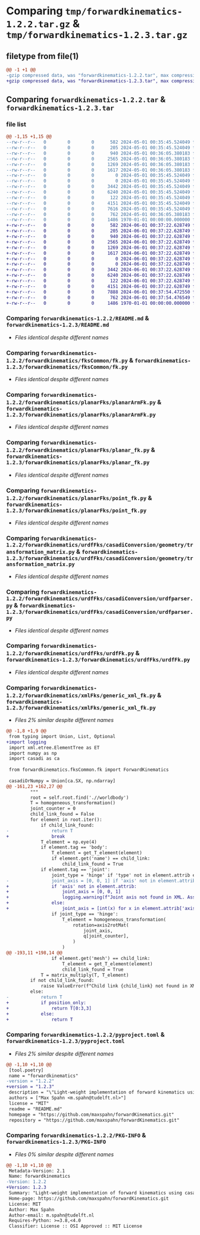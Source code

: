 # Comparing `tmp/forwardkinematics-1.2.2.tar.gz` & `tmp/forwardkinematics-1.2.3.tar.gz`

## filetype from file(1)

```diff
@@ -1 +1 @@
-gzip compressed data, was "forwardkinematics-1.2.2.tar", max compression
+gzip compressed data, was "forwardkinematics-1.2.3.tar", max compression
```

## Comparing `forwardkinematics-1.2.2.tar` & `forwardkinematics-1.2.3.tar`

### file list

```diff
@@ -1,15 +1,15 @@
--rw-r--r--   0        0        0      582 2024-05-01 00:35:45.524049 forwardkinematics-1.2.2/README.md
--rw-r--r--   0        0        0      205 2024-05-01 00:35:45.524049 forwardkinematics-1.2.2/forwardkinematics/__init__.py
--rw-r--r--   0        0        0      940 2024-05-01 00:36:05.380183 forwardkinematics-1.2.2/forwardkinematics/fksCommon/fk.py
--rw-r--r--   0        0        0     2565 2024-05-01 00:36:05.380183 forwardkinematics-1.2.2/forwardkinematics/planarFks/planarArmFk.py
--rw-r--r--   0        0        0     1269 2024-05-01 00:36:05.380183 forwardkinematics-1.2.2/forwardkinematics/planarFks/planar_fk.py
--rw-r--r--   0        0        0     1617 2024-05-01 00:36:05.380183 forwardkinematics-1.2.2/forwardkinematics/planarFks/point_fk.py
--rw-r--r--   0        0        0        0 2024-05-01 00:35:45.524049 forwardkinematics-1.2.2/forwardkinematics/urdfFks/casadiConversion/__init__.py
--rw-r--r--   0        0        0        0 2024-05-01 00:35:45.524049 forwardkinematics-1.2.2/forwardkinematics/urdfFks/casadiConversion/geometry/__init__.py
--rw-r--r--   0        0        0     3442 2024-05-01 00:35:45.524049 forwardkinematics-1.2.2/forwardkinematics/urdfFks/casadiConversion/geometry/transformation_matrix.py
--rw-r--r--   0        0        0     6240 2024-05-01 00:35:45.524049 forwardkinematics-1.2.2/forwardkinematics/urdfFks/casadiConversion/urdfparser.py
--rw-r--r--   0        0        0      122 2024-05-01 00:35:45.524049 forwardkinematics-1.2.2/forwardkinematics/urdfFks/generic_urdf_fk.py
--rw-r--r--   0        0        0     4151 2024-05-01 00:35:45.524049 forwardkinematics-1.2.2/forwardkinematics/urdfFks/urdfFk.py
--rw-r--r--   0        0        0     7616 2024-05-01 00:35:45.524049 forwardkinematics-1.2.2/forwardkinematics/xmlFks/generic_xml_fk.py
--rw-r--r--   0        0        0      762 2024-05-01 00:36:05.380183 forwardkinematics-1.2.2/pyproject.toml
--rw-r--r--   0        0        0     1486 1970-01-01 00:00:00.000000 forwardkinematics-1.2.2/PKG-INFO
+-rw-r--r--   0        0        0      582 2024-06-01 00:37:22.628749 forwardkinematics-1.2.3/README.md
+-rw-r--r--   0        0        0      205 2024-06-01 00:37:22.628749 forwardkinematics-1.2.3/forwardkinematics/__init__.py
+-rw-r--r--   0        0        0      940 2024-06-01 00:37:22.628749 forwardkinematics-1.2.3/forwardkinematics/fksCommon/fk.py
+-rw-r--r--   0        0        0     2565 2024-06-01 00:37:22.628749 forwardkinematics-1.2.3/forwardkinematics/planarFks/planarArmFk.py
+-rw-r--r--   0        0        0     1269 2024-06-01 00:37:22.628749 forwardkinematics-1.2.3/forwardkinematics/planarFks/planar_fk.py
+-rw-r--r--   0        0        0     1617 2024-06-01 00:37:22.628749 forwardkinematics-1.2.3/forwardkinematics/planarFks/point_fk.py
+-rw-r--r--   0        0        0        0 2024-06-01 00:37:22.628749 forwardkinematics-1.2.3/forwardkinematics/urdfFks/casadiConversion/__init__.py
+-rw-r--r--   0        0        0        0 2024-06-01 00:37:22.628749 forwardkinematics-1.2.3/forwardkinematics/urdfFks/casadiConversion/geometry/__init__.py
+-rw-r--r--   0        0        0     3442 2024-06-01 00:37:22.628749 forwardkinematics-1.2.3/forwardkinematics/urdfFks/casadiConversion/geometry/transformation_matrix.py
+-rw-r--r--   0        0        0     6240 2024-06-01 00:37:22.628749 forwardkinematics-1.2.3/forwardkinematics/urdfFks/casadiConversion/urdfparser.py
+-rw-r--r--   0        0        0      122 2024-06-01 00:37:22.628749 forwardkinematics-1.2.3/forwardkinematics/urdfFks/generic_urdf_fk.py
+-rw-r--r--   0        0        0     4151 2024-06-01 00:37:22.628749 forwardkinematics-1.2.3/forwardkinematics/urdfFks/urdfFk.py
+-rw-r--r--   0        0        0     7888 2024-06-01 00:37:54.472550 forwardkinematics-1.2.3/forwardkinematics/xmlFks/generic_xml_fk.py
+-rw-r--r--   0        0        0      762 2024-06-01 00:37:54.476549 forwardkinematics-1.2.3/pyproject.toml
+-rw-r--r--   0        0        0     1486 1970-01-01 00:00:00.000000 forwardkinematics-1.2.3/PKG-INFO
```

### Comparing `forwardkinematics-1.2.2/README.md` & `forwardkinematics-1.2.3/README.md`

 * *Files identical despite different names*

### Comparing `forwardkinematics-1.2.2/forwardkinematics/fksCommon/fk.py` & `forwardkinematics-1.2.3/forwardkinematics/fksCommon/fk.py`

 * *Files identical despite different names*

### Comparing `forwardkinematics-1.2.2/forwardkinematics/planarFks/planarArmFk.py` & `forwardkinematics-1.2.3/forwardkinematics/planarFks/planarArmFk.py`

 * *Files identical despite different names*

### Comparing `forwardkinematics-1.2.2/forwardkinematics/planarFks/planar_fk.py` & `forwardkinematics-1.2.3/forwardkinematics/planarFks/planar_fk.py`

 * *Files identical despite different names*

### Comparing `forwardkinematics-1.2.2/forwardkinematics/planarFks/point_fk.py` & `forwardkinematics-1.2.3/forwardkinematics/planarFks/point_fk.py`

 * *Files identical despite different names*

### Comparing `forwardkinematics-1.2.2/forwardkinematics/urdfFks/casadiConversion/geometry/transformation_matrix.py` & `forwardkinematics-1.2.3/forwardkinematics/urdfFks/casadiConversion/geometry/transformation_matrix.py`

 * *Files identical despite different names*

### Comparing `forwardkinematics-1.2.2/forwardkinematics/urdfFks/casadiConversion/urdfparser.py` & `forwardkinematics-1.2.3/forwardkinematics/urdfFks/casadiConversion/urdfparser.py`

 * *Files identical despite different names*

### Comparing `forwardkinematics-1.2.2/forwardkinematics/urdfFks/urdfFk.py` & `forwardkinematics-1.2.3/forwardkinematics/urdfFks/urdfFk.py`

 * *Files identical despite different names*

### Comparing `forwardkinematics-1.2.2/forwardkinematics/xmlFks/generic_xml_fk.py` & `forwardkinematics-1.2.3/forwardkinematics/xmlFks/generic_xml_fk.py`

 * *Files 2% similar despite different names*

```diff
@@ -1,8 +1,9 @@
 from typing import Union, List, Optional
+import logging
 import xml.etree.ElementTree as ET
 import numpy as np
 import casadi as ca
 
 from forwardkinematics.fksCommon.fk import ForwardKinematics
 
 casadiOrNumpy = Union[ca.SX, np.ndarray]
@@ -161,23 +162,27 @@
         """
         root = self.root.find('.//worldbody')
         T = homogeneous_transformation()
         joint_counter = 0
         child_link_found = False
         for element in root.iter():
             if child_link_found:
-                return T
+                break
             T_element = np.eye(4)
             if element.tag == 'body':
                 T_element = get_T_element(element)
                 if element.get('name') == child_link:
                     child_link_found = True
             if element.tag == 'joint':
                 joint_type = 'hinge' if 'type' not in element.attrib else element.attrib['type']
-                joint_axis = [0, 0, 1] if 'axis' not in element.attrib else [int(x) for x in element.attrib['axis'].split()]
+                if 'axis' not in element.attrib:
+                    joint_axis = [0, 0, 1]
+                    logging.warning(f"Joint axis not found in XML. Assuming default axis {joint_axis}.")
+                else:
+                    joint_axis = [int(x) for x in element.attrib['axis'].split()]
                 if joint_type == 'hinge':
                     T_element = homogeneous_transformation(
                         rotation=axis2rotMat(
                             joint_axis,
                             q[joint_counter],
                         )
                     )
@@ -193,11 +198,14 @@
                 if element.get('mesh') == child_link:
                     T_element = get_T_element(element)
                     child_link_found = True
             T = matrix_multiply(T, T_element)
         if not child_link_found:
             raise ValueError(f"Child link {child_link} not found in XML.")
         else:
-            return T
+            if position_only:
+                return T[0:3,3]
+            else:
+                return T
```

### Comparing `forwardkinematics-1.2.2/pyproject.toml` & `forwardkinematics-1.2.3/pyproject.toml`

 * *Files 2% similar despite different names*

```diff
@@ -1,10 +1,10 @@
 [tool.poetry]
 name = "forwardkinematics"
-version = "1.2.2"
+version = "1.2.3"
 description = "\"Light-weight implementation of forward kinematics using casadi.\""
 authors = ["Max Spahn <m.spahn@tudelft.nl>"]
 license = "MIT"
 readme = "README.md"
 homepage = "https://github.com/maxspahn/forwardKinematics.git"
 repository = "https://github.com/maxspahn/forwardKinematics.git"
```

### Comparing `forwardkinematics-1.2.2/PKG-INFO` & `forwardkinematics-1.2.3/PKG-INFO`

 * *Files 0% similar despite different names*

```diff
@@ -1,10 +1,10 @@
 Metadata-Version: 2.1
 Name: forwardkinematics
-Version: 1.2.2
+Version: 1.2.3
 Summary: "Light-weight implementation of forward kinematics using casadi."
 Home-page: https://github.com/maxspahn/forwardKinematics.git
 License: MIT
 Author: Max Spahn
 Author-email: m.spahn@tudelft.nl
 Requires-Python: >=3.8,<4.0
 Classifier: License :: OSI Approved :: MIT License
```

